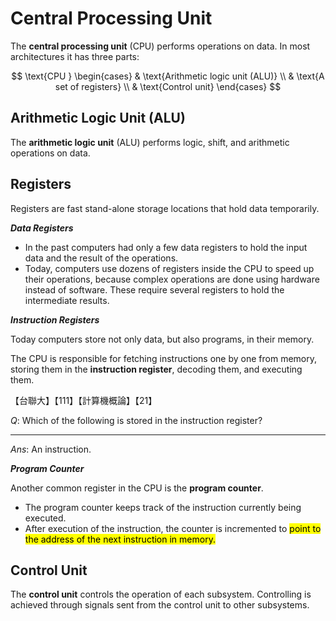 # Central Processing Unit

The **central processing unit** (CPU) performs operations on data. In most architectures it has three parts:

$$
\text{CPU }
\begin{cases}
    & \text{Arithmetic logic unit (ALU)} \\
    & \text{A set of registers} \\
    & \text{Control unit}
\end{cases}
$$

## Arithmetic Logic Unit (ALU)

The **arithmetic logic unit** (ALU) performs logic, shift, and arithmetic operations on data.

## Registers

Registers are fast stand-alone storage locations that hold data temporarily.

***Data Registers***

- In the past computers had only a few data registers to hold the input data and the result of the operations.
- Today, computers use dozens of registers inside the CPU to speed up their operations, because complex operations are done using hardware instead of software. These require several registers to hold the intermediate results.

***Instruction Registers***

Today computers store not only data, but also programs, in their memory.

The CPU is responsible for fetching instructions one by one from memory, storing them in the **instruction register**, decoding them, and executing them.

<div class="alert-example">

【台聯大】【111】【計算機概論】【21】

$Q:$ Which of the following is stored in the instruction register?

---

$Ans:$ An instruction.

</div>

***Program Counter***

Another common register in the CPU is the **program counter**.

- The program counter keeps track of the instruction currently being executed.
- After execution of the instruction, the counter is incremented to <mark>point to the address of the next instruction in memory.</mark>

## Control Unit

The **control unit** controls the operation of each subsystem. Controlling is achieved through signals sent from the control unit to other subsystems.
